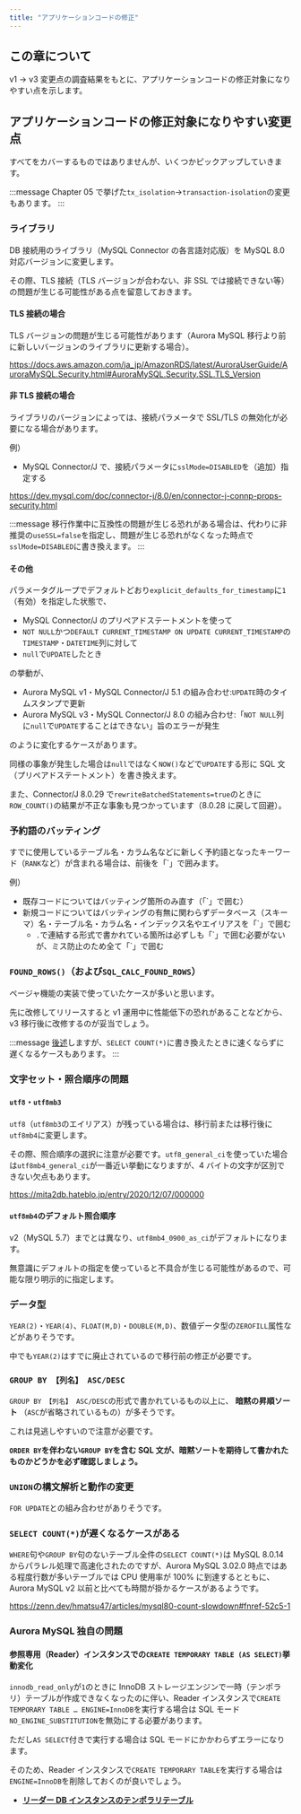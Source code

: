 ```yaml
---
title: "アプリケーションコードの修正"
---
```


## この章について

v1 → v3 変更点の調査結果をもとに、アプリケーションコードの修正対象になりやすい点を示します。

## アプリケーションコードの修正対象になりやすい変更点

すべてをカバーするものではありませんが、いくつかピックアップしていきます。

:::message
Chapter 05 で挙げた`tx_isolation`→`transaction-isolation`の変更もあります。
:::

### ライブラリ

DB 接続用のライブラリ（MySQL Connector の各言語対応版）を MySQL 8.0 対応バージョンに変更します。

その際、TLS 接続（TLS バージョンが合わない、非 SSL では接続できない等）の問題が生じる可能性がある点を留意しておきます。

#### TLS 接続の場合

TLS バージョンの問題が生じる可能性があります（Aurora MySQL 移行より前に新しいバージョンのライブラリに更新する場合）。

https://docs.aws.amazon.com/ja_jp/AmazonRDS/latest/AuroraUserGuide/AuroraMySQL.Security.html#AuroraMySQL.Security.SSL.TLS_Version

#### 非 TLS 接続の場合

ライブラリのバージョンによっては、接続パラメータで SSL/TLS の無効化が必要になる場合があります。

例）

- MySQL Connector/J で、接続パラメータに`sslMode=DISABLED`を（追加）指定する

https://dev.mysql.com/doc/connector-j/8.0/en/connector-j-connp-props-security.html

:::message
移行作業中に互換性の問題が生じる恐れがある場合は、代わりに非推奨の`useSSL=false`を指定し、問題が生じる恐れがなくなった時点で`sslMode=DISABLED`に書き換えます。
:::

#### その他

パラメータグループでデフォルトどおり`explicit_defaults_for_timestamp`に`1`（有効）を指定した状態で、

- MySQL Connector/J のプリペアドステートメントを使って
- `NOT NULL`かつ`DEFAULT CURRENT_TIMESTAMP ON UPDATE CURRENT_TIMESTAMP`の`TIMESTAMP`・`DATETIME`列に対して
- `null`で`UPDATE`したとき

の挙動が、

- Aurora MySQL v1・MySQL Connector/J 5.1 の組み合わせ:`UPDATE`時のタイムスタンプで更新
- Aurora MySQL v3・MySQL Connector/J 8.0 の組み合わせ:「`NOT NULL`列に`null`で`UPDATE`することはできない」旨のエラーが発生

のように変化するケースがあります。

同様の事象が発生した場合は`null`ではなく`NOW()`などで`UPDATE`する形に SQL 文（プリペアドステートメント）を書き換えます。

また、Connector/J 8.0.29 で`rewriteBatchedStatements=true`のときに`ROW_COUNT()`の結果が不正な事象も見つかっています（8.0.28 に戻して回避）。

### 予約語のバッティング

すでに使用しているテーブル名・カラム名などに新しく予約語となったキーワード（`RANK`など）が含まれる場合は、前後を「`」で囲みます。

例）

- 既存コードについてはバッティング箇所のみ直す（「\`」で囲む）
- 新規コードについてはバッティングの有無に関わらずデータベース（スキーマ）名・テーブル名・カラム名・インデックス名やエイリアスを「\`」で囲む
  - `.`で連結する形式で書かれている箇所は必ずしも「\`」で囲む必要がないが、ミス防止のため全て「\`」で囲む

### `FOUND_ROWS()`（および`SQL_CALC_FOUND_ROWS`）

ページャ機能の実装で使っていたケースが多いと思います。

先に改修してリリースすると v1 運用中に性能低下の恐れがあることなどから、v3 移行後に改修するのが妥当でしょう。

:::message
[後述](<https://zenn.dev/hmatsu47/books/aurora-mysql3-plan-book/viewer/08-application#select-count(*)%E3%81%8C%E9%81%85%E3%81%8F%E3%81%AA%E3%82%8B%E3%82%B1%E3%83%BC%E3%82%B9%E3%81%8C%E3%81%82%E3%82%8B>)しますが、`SELECT COUNT(*)`に書き換えたときに速くならずに遅くなるケースもあります。
:::

### 文字セット・照合順序の問題

#### `utf8`・`utf8mb3`

`utf8`（`utf8mb3`のエイリアス）が残っている場合は、移行前または移行後に`utf8mb4`に変更します。

その際、照合順序の選択に注意が必要です。`utf8_general_ci`を使っていた場合は`utf8mb4_general_ci`が一番近い挙動になりますが、4 バイトの文字が区別できない欠点もあります。

https://mita2db.hateblo.jp/entry/2020/12/07/000000

#### `utf8mb4`のデフォルト照合順序

v2（MySQL 5.7）までとは異なり、`utf8mb4_0900_as_ci`がデフォルトになります。

無意識にデフォルトの指定を使っていると不具合が生じる可能性があるので、可能な限り明示的に指定します。

### データ型

`YEAR(2)`・`YEAR(4)`、`FLOAT(M,D)`・`DOUBLE(M,D)`、数値データ型の`ZEROFILL`属性などがありそうです。

中でも`YEAR(2)`はすでに廃止されているので移行前の修正が必要です。

### `GROUP BY 【列名】 ASC/DESC`

`GROUP BY 【列名】 ASC/DESC`の形式で書かれているもの以上に、 **暗黙の昇順ソート** （`ASC`が省略されているもの）が多そうです。

これは見逃しやすいので注意が必要です。

**`ORDER BY`を伴わない`GROUP BY`を含む SQL 文が、暗黙ソートを期待して書かれたものかどうかを必ず確認しましょう。**

### `UNION`の構文解析と動作の変更

`FOR UPDATE`との組み合わせがありそうです。

### `SELECT COUNT(*)`が遅くなるケースがある

`WHERE`句や`GROUP BY`句のないテーブル全件の`SELECT COUNT(*)`は MySQL 8.0.14 からパラレル処理で高速化されたのですが、Aurora MySQL 3.02.0 時点ではある程度行数が多いテーブルでは CPU 使用率が 100% に到達するとともに、Aurora MySQL v2 以前と比べても時間が掛かるケースがあるようです。

https://zenn.dev/hmatsu47/articles/mysql80-count-slowdown#fnref-52c5-1

### Aurora MySQL 独自の問題

#### 参照専用（Reader）インスタンスでの`CREATE TEMPORARY TABLE (AS SELECT)`挙動変化

`innodb_read_only`が`1`のときに InnoDB ストレージエンジンで一時（テンポラリ）テーブルが作成できなくなったのに伴い、Reader インスタンスで`CREATE TEMPORARY TABLE … ENGINE=InnoDB`を実行する場合は SQL モード`NO_ENGINE_SUBSTITUTION`を無効にする必要があります。

ただし`AS SELECT`付きで実行する場合は SQL モードにかかわらずエラーになります。

そのため、Reader インスタンスで`CREATE TEMPORARY TABLE`を実行する場合は`ENGINE=InnoDB`を削除しておくのが良いでしょう。

- **[リーダー DB インスタンスのテンポラリテーブル](https://docs.aws.amazon.com/ja_jp/AmazonRDS/latest/AuroraUserGuide/AuroraMySQL.MySQL80.html#AuroraMySQL.mysql80-temp-tables-readers)**
